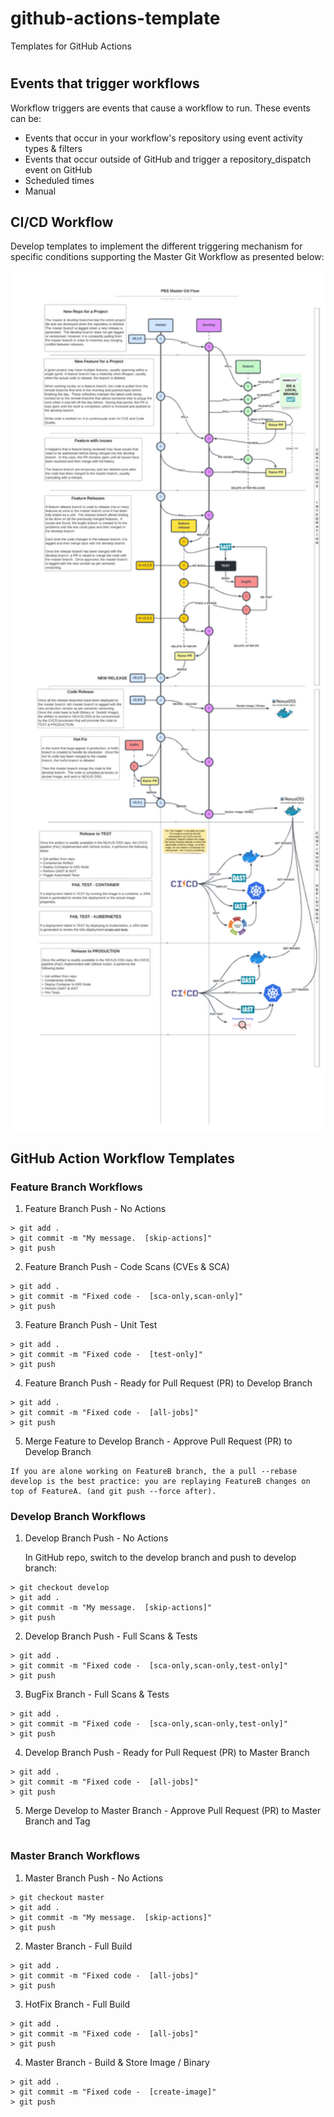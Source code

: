 # github-actions-template
Templates for GitHub Actions
#
## Events that trigger workflows
Workflow triggers are events that cause a workflow to run.  These events can be:

+ Events that occur in your workflow's repository using event activity types & filters
+ Events that occur outside of GitHub and trigger a repository_dispatch event on GitHub
+ Scheduled times
+ Manual

## CI/CD Workflow

Develop templates to implement the different triggering mechanism for specific conditions supporting the Master Git Workflow as presented below:

<img src="images/ci-cd-workflow.png" alt="drawing" width="600"/>

## GitHub Action Workflow Templates

### Feature Branch Workflows

1. Feature Branch Push - No Actions   
   

```
> git add .
> git commit -m "My message.  [skip-actions]"
> git push 
```

2. Feature Branch Push - Code Scans (CVEs & SCA)     

```
> git add .
> git commit -m "Fixed code -  [sca-only,scan-only]"
> git push 
```

3. Feature Branch Push - Unit Test    

```
> git add .
> git commit -m "Fixed code -  [test-only]"
> git push 
```

4. Feature Branch Push - Ready for Pull Request (PR) to Develop Branch

```
> git add .
> git commit -m "Fixed code -  [all-jobs]"
> git push  
```

5. Merge Feature to Develop Branch - Approve Pull Request (PR) to Develop Branch

```
If you are alone working on FeatureB branch, the a pull --rebase develop is the best practice: you are replaying FeatureB changes on top of FeatureA. (and git push --force after).
```

### Develop Branch Workflows

1. Develop Branch Push - No Actions   

    In GitHub repo, switch to the develop branch and push to develop branch:

```
> git checkout develop
> git add .
> git commit -m "My message.  [skip-actions]"
> git push 
```

2. Develop Branch Push - Full Scans & Tests  
    
```
> git add .
> git commit -m "Fixed code -  [sca-only,scan-only,test-only]"
> git push 
```

3. BugFix Branch - Full Scans & Tests 

```
> git add .
> git commit -m "Fixed code -  [sca-only,scan-only,test-only]"
> git push 
```

4. Develop Branch Push - Ready for Pull Request (PR) to Master Branch

```
> git add .
> git commit -m "Fixed code -  [all-jobs]"
> git push  
```

5. Merge Develop to Master Branch - Approve Pull Request (PR) to Master Branch and Tag

```
```

### Master Branch Workflows

1.  Master Branch Push - No Actions 

```
> git checkout master
> git add .
> git commit -m "My message.  [skip-actions]"
> git push 
```

2.  Master Branch - Full Build

```
> git add .
> git commit -m "Fixed code -  [all-jobs]"
> git push  
```

3.  HotFix Branch - Full Build 

```
> git add .
> git commit -m "Fixed code -  [all-jobs]"
> git push  
```

4.  Master Branch - Build & Store Image / Binary 

```
> git add .
> git commit -m "Fixed code -  [create-image]"
> git push  
```